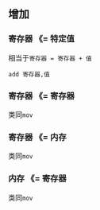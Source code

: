 ##  增加
###   寄存器 《= 特定值
相当于`寄存器 = 寄存器 + 值` 
```shell
add 寄存器,值
```


###   寄存器 《= 寄存器
类同`mov` 


###   寄存器 《= 内存
类同`mov` 


###   内存   《= 寄存器
类同`mov` 
